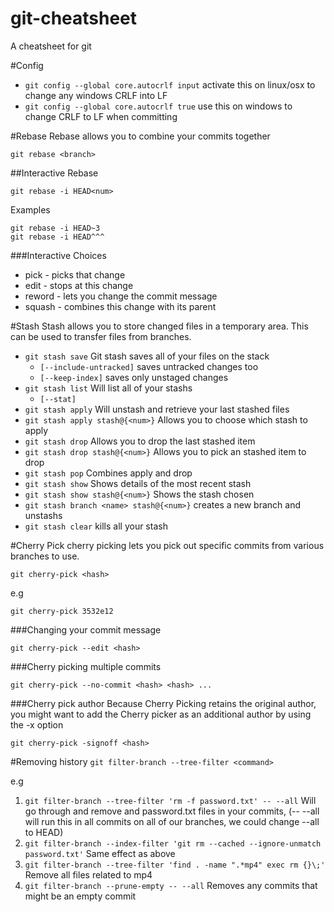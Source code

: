# git-cheatsheet
A cheatsheet for git

#Config
* ```git config --global core.autocrlf input``` activate this on linux/osx to change any windows CRLF into LF
* ```git config --global core.autocrlf true``` use this on windows to change CRLF to LF when committing

#Rebase
Rebase allows you to combine your commits together

```
git rebase <branch>
```

##Interactive Rebase

```
git rebase -i HEAD<num>
```
Examples
```
git rebase -i HEAD~3
git rebase -i HEAD^^^
```

###Interactive Choices
* pick - picks that change
* edit - stops at this change
* reword - lets you change the commit message
* squash - combines this change with its parent

#Stash
Stash allows you to store changed files in a temporary area.  This can be used to transfer files from branches.

* ```git stash save``` Git stash saves all of your files on the stack
  * ```[--include-untracked]``` saves untracked changes too
  * ```[--keep-index]``` saves only unstaged changes
* ```git stash list``` Will list all of your stashs 
  * ```[--stat]```
* ```git stash apply``` Will unstash and retrieve your last stashed files
* ```git stash apply stash@{<num>}``` Allows you to choose which stash to apply
* ```git stash drop``` Allows you to drop the last stashed item
* ```git stash drop stash@{<num>}``` Allows you to pick an stashed item to drop
* ```git stash pop``` Combines apply and drop
* ```git stash show``` Shows details of the most recent stash
* ```git stash show stash@{<num>}``` Shows the stash chosen
* ```git stash branch <name> stash@{<num>}``` creates a new branch and unstashs
* ```git stash clear``` kills all your stash

#Cherry Pick
cherry picking lets you pick out specific commits from various branches to use.

```git cherry-pick <hash>```

e.g

```git cherry-pick 3532e12```

###Changing your commit message

```git cherry-pick --edit <hash>```

###Cherry picking multiple commits

```git cherry-pick --no-commit <hash> <hash> ...```

###Cherry pick author
Because Cherry Picking retains the original author, you might want to add the Cherry picker as an additional author by using the -x option

```git cherry-pick -signoff <hash>```

#Removing history
```git filter-branch --tree-filter <command>```

e.g

1. ```git filter-branch --tree-filter 'rm -f password.txt' -- --all``` Will go through and remove and password.txt files in your commits, (-- --all will run this in all commits on all of our branches, we could change --all to HEAD) 
2. ```git filter-branch --index-filter 'git rm --cached --ignore-unmatch password.txt'``` Same effect as above
3. ```git filter-branch --tree-filter 'find . -name ".*mp4" exec rm {}\;'``` Remove all files related to mp4
4. ```git filter-branch --prune-empty -- --all``` Removes any commits that might be an empty commit
